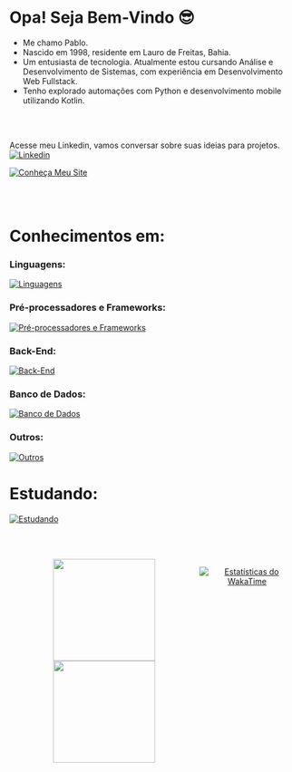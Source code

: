 # Opa! Seja Bem-Vindo 😎

<ul>
  <li>Me chamo Pablo.</li>
  <li>Nascido em 1998, residente em Lauro de Freitas, Bahia.</li>
  <li>Um entusiasta de tecnologia. Atualmente estou cursando Análise e Desenvolvimento de Sistemas, com experiência em Desenvolvimento Web Fullstack.</li>
  <li>Tenho explorado automações com Python e desenvolvimento mobile utilizando Kotlin.</li>
</ul>
<br><br>

Acesse meu Linkedin, vamos conversar sobre suas ideias para projetos.<br>
<a href="https://www.linkedin.com/in/pablosantos-cg/" target="_blank">
  <img align="center" src="https://img.shields.io/badge/LinkedIn-0077B5?style=for-the-badge&logo=linkedin&logoColor=white" alt="Linkedin"/>
</a>

[![Conheça Meu Site](https://img.shields.io/badge/Conheça%20meu%20site-000000?style=for-the-badge&logoColor=white)](https://portfolio-jet-ten-16.vercel.app/)

<br><br>

# Conhecimentos em:

### Linguagens:
[![Linguagens](https://skillicons.dev/icons?i=html,css,js,ts,python&theme=dark)](https://skillicons.dev)<br>

### Pré-processadores e Frameworks:
[![Pré-processadores e Frameworks](https://skillicons.dev/icons?i=sass,bootstrap,tailwind,react,next&theme=dark)](https://skillicons.dev)<br>

### Back-End:
[![Back-End](https://skillicons.dev/icons?i=nodejs,express,sequelize&theme=dark)](https://skillicons.dev)<br>

### Banco de Dados:
[![Banco de Dados](https://skillicons.dev/icons?i=postgresql,mysql,sqlite,mongodb&theme=dark)](https://skillicons.dev)<br>

### Outros:
[![Outros](https://skillicons.dev/icons?i=git,linux,docker,jest,figma&theme=dark)](https://skillicons.dev)<br>


# Estudando:
[![Estudando](https://skillicons.dev/icons?i=django,kotlin&theme=dark)](https://skillicons.dev)<br>

<br><br>

<div align ="center" style="display: flex;">
  <a href="https://github.com/PabloSantos-CG?tab=repositories">
  <img height="180em" src="https://github-readme-stats.vercel.app/api?username=PabloSantos-CG&show_icons=true&theme=algolia&include_all_commits=true&count_private=true"/>
  <img height="180em" src="https://github-readme-stats.vercel.app/api/top-langs/?username=PabloSantos-CG&layout=compact&langs_count=7&theme=algolia"/>

  [![Estatísticas do WakaTime](https://github-readme-stats.vercel.app/api/wakatime?username=018b9561-1afd-4386-9f7e-0d74680fda76&langs_count=10&theme=algolia&)](https://github.com/anuraghazra/github-readme-stats)
  
</div>
    
